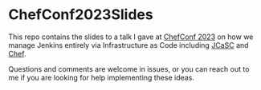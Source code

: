 # ChefConf2023Slides

This repo contains the slides to a talk I gave at [ChefConf 2023](https://www.chef.io/chefconf/seattle) on how we manage Jenkins entirely via Infrastructure as Code including [JCaSC](https://www.jenkins.io/projects/jcasc/) and [Chef](https://www.chef.io/). 

Questions and comments are welcome in issues, or you can reach out to me if you are looking for help implementing these ideas. 
